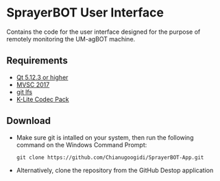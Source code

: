 # SprayerBOT User Interface
Contains the code for the user interface designed for the purpose of remotely monitoring the UM-agBOT machine.

## Requirements
* [Qt 5.12.3 or higher](https://github.com/Chianugoogidi/SprayerBOT-App/wiki/Qt-Installation-and-Configuration)
* [MVSC 2017](https://github.com/Chianugoogidi/SprayerBOT-App/wiki/Installation-and-Configuration-of-Visual-Studio-Community)
* [git lfs](https://git-lfs.github.com/)
* [K-Lite Codec Pack](https://codecguide.com/download_k-lite_codec_pack_standard.htm)

## Download

* Make sure git is intalled on your system, then run the following command on the Windows Command Prompt:

    `git clone https://github.com/Chianugoogidi/SprayerBOT-App.git`

* Alternatively, clone the repository from the GitHub Destop application

